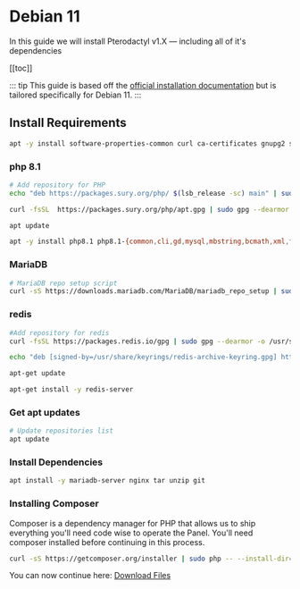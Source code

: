 # Debian 11
In this guide we will install Pterodactyl v1.X — including all of it's dependencies

[[toc]]

::: tip
This guide is based off the [official installation documentation](/panel/1.0/getting_started.md) but is tailored specifically for Debian 11.
:::

## Install Requirements
```bash
apt -y install software-properties-common curl ca-certificates gnupg2 sudo lsb-release
```

### php 8.1
```bash
# Add repository for PHP
echo "deb https://packages.sury.org/php/ $(lsb_release -sc) main" | sudo tee /etc/apt/sources.list.d/sury-php.list

curl -fsSL  https://packages.sury.org/php/apt.gpg | sudo gpg --dearmor -o /etc/apt/trusted.gpg.d/sury-keyring.gpg

apt update

apt -y install php8.1 php8.1-{common,cli,gd,mysql,mbstring,bcmath,xml,fpm,curl,zip} 
``` 

### MariaDB
```bash
# MariaDB repo setup script
curl -sS https://downloads.mariadb.com/MariaDB/mariadb_repo_setup | sudo bash
```

### redis
```bash
#Add repository for redis
curl -fsSL https://packages.redis.io/gpg | sudo gpg --dearmor -o /usr/share/keyrings/redis-archive-keyring.gpg

echo "deb [signed-by=/usr/share/keyrings/redis-archive-keyring.gpg] https://packages.redis.io/deb $(lsb_release -cs) main" | sudo tee /etc/apt/sources.list.d/redis.list

apt-get update

apt-get install -y redis-server
```

### Get apt updates
```bash
# Update repositories list
apt update
```

### Install Dependencies
```bash
apt install -y mariadb-server nginx tar unzip git 
```

### Installing Composer

Composer is a dependency manager for PHP that allows us to ship everything you'll need code wise to operate the Panel. You'll
need composer installed before continuing in this process.

``` bash
curl -sS https://getcomposer.org/installer | sudo php -- --install-dir=/usr/local/bin --filename=composer
```

You can now continue here: [Download Files](/panel/1.0/getting_started.md#download-files)
